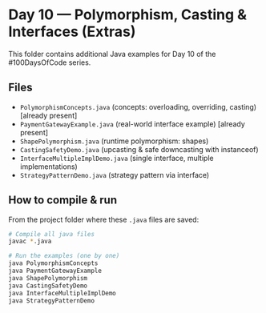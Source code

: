 # Day 10 — Polymorphism, Casting & Interfaces (Extras)

This folder contains additional Java examples for Day 10 of the #100DaysOfCode series.

## Files
- `PolymorphismConcepts.java`           (concepts: overloading, overriding, casting)  [already present]
- `PaymentGatewayExample.java`          (real-world interface example)               [already present]
- `ShapePolymorphism.java`              (runtime polymorphism: shapes)
- `CastingSafetyDemo.java`              (upcasting & safe downcasting with instanceof)
- `InterfaceMultipleImplDemo.java`      (single interface, multiple implementations)
- `StrategyPatternDemo.java`            (strategy pattern via interface)

## How to compile & run
From the project folder where these `.java` files are saved:

```bash
# Compile all java files
javac *.java

# Run the examples (one by one)
java PolymorphismConcepts
java PaymentGatewayExample
java ShapePolymorphism
java CastingSafetyDemo
java InterfaceMultipleImplDemo
java StrategyPatternDemo
